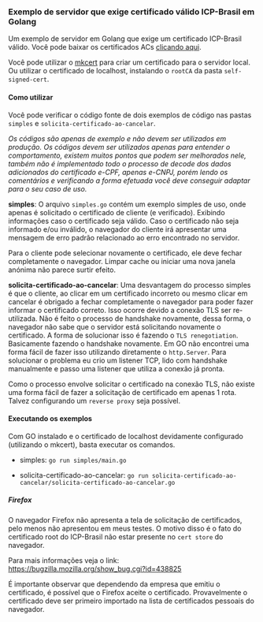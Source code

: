 ### Exemplo de servidor que exige certificado válido ICP-Brasil em Golang

Um exemplo de servidor em Golang que exige um certificado ICP-Brasil válido.
Você pode baixar os certificados ACs [clicando aqui](https://www.iti.gov.br/repositorio/repositorio-ac-raiz/84-repositorio/489-certificados-das-acs-da-icp-brasil-arquivo-unico-compactado).

Você pode utilizar o [mkcert](https://github.com/FiloSottile/mkcert) para criar um certificado para o servidor local.
Ou utilizar o certificado de localhost, instalando o `rootCA` da pasta `self-signed-cert`.


#### Como utilizar

Você pode verificar o código fonte de dois exemplos de código nas pastas `simples` e `solicita-certificado-ao-cancelar`.

*Os códigos são apenas de exemplo e não devem ser utilizados em produção. Os códigos devem ser utilizados apenas para
entender o comportamento, existem muitos pontos que podem ser melhorados nele, também não é implementado todo o processo
de decode dos dados adicionados do certificado e-CPF, apenas e-CNPJ, porém lendo os comentários e verificando a forma efetuada
você deve conseguir adaptar para o seu caso de uso.*

**simples**: O arquivo `simples.go` contém um exemplo simples de uso, onde apenas é solicitado o certificado de cliente (e verificado).
Exibindo informações caso o certificado seja válido.
Caso o certificado não seja informado e/ou inválido, o navegador do cliente irá apresentar uma mensagem de erro padrão
relacionado ao erro encontrado no servidor.


Para o cliente pode selecionar novamente o certificado, ele deve fechar completamente o navegador. Limpar cache ou 
iniciar uma nova janela anónima não parece surtir efeito.


**solicita-certificado-ao-cancelar**: Uma desvantagem do processo simples é que o cliente, ao clicar em um certificado
incorreto ou mesmo clicar em cancelar é obrigado a fechar completamente o navegador para poder fazer informar o certificado correto.
Isso ocorre devido a conexão TLS ser re-utilizada. Não é feito o processo de handshake novamente, dessa forma, o navegador
não sabe que o servidor está solicitando novamente o certificado. A forma de solucionar isso é fazendo o `TLS renegotiation`.
Basicamente fazendo o handshake novamente. Em GO não encontrei uma forma fácil de fazer isso utilizando diretamente o
`http.Server`. Para solucionar o problema eu crio um listener TCP, lido com handshake manualmente e passo uma listener
que utiliza a conexão já pronta.


Como o processo envolve solicitar o certificado na conexão TLS, não existe uma forma fácil de fazer a solicitação de certificado
em apenas 1 rota. Talvez configurando um `reverse proxy` seja possível.


#### Executando os exemplos

Com GO instalado e o certificado de localhost devidamente configurado (utilizando o mkcert), basta executar os comandos.

- simples: `go run simples/main.go`

- solicita-certificado-ao-cancelar: `go run solicita-certificado-ao-cancelar/solicita-certificado-ao-cancelar.go`


##### Firefox
O navegador Firefox não apresenta a tela de solicitação de certificados, pelo menos não apresentou em meus testes.
O motivo disso é o fato do certificado root do ICP-Brasil não estar presente no `cert store` do navegador.


Para mais informações veja o link: https://bugzilla.mozilla.org/show_bug.cgi?id=438825


É importante observar que dependendo da empresa que emitiu o certificado, é possível que o Firefox aceite o certificado.
Provavelmente o certificado deve ser primeiro importado na lista de certificados pessoais do navegador.
